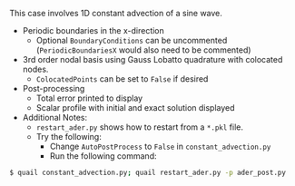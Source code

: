 This case involves 1D constant advection of a sine wave.
  - Periodic boundaries in the x-direction
  	- Optional `BoundaryConditions` can be uncommented (`PeriodicBoundariesX` would also need to be commented)
  - 3rd order nodal basis using Gauss Lobatto quadrature with colocated nodes. 
  	- `ColocatedPoints` can be set to `False` if desired
  - Post-processing
  	- Total error printed to display
    - Scalar profile with initial and exact solution displayed
  - Additional Notes:
  	- `restart_ader.py` shows how to restart from a `*.pkl` file. 
  	- Try the following:
  		- Change `AutoPostProcess` to `False` in `constant_advection.py`
  		- Run the following command:
```sh
$ quail constant_advection.py; quail restart_ader.py -p ader_post.py
```

